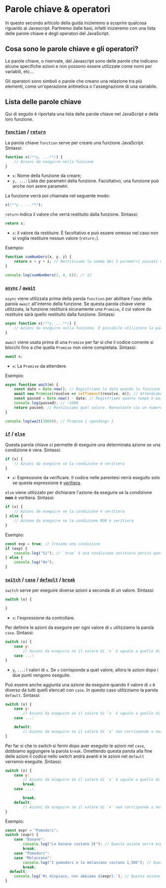 # Parole chiave & operatori

In questo secondo articolo della guida inizieremo a scoprire qualcosa riguardo al Javascript.
Partiremo dalle basi, infatti inizieremo con una lista delle parole chiave e degli operatori del JavaScript.

## Cosa sono le parole chiave e gli operatori?

Le parole chiave, o riservate, del Javascript sono delle parole che indicano alcune specifiche azioni e non possono essere utilizzate come nomi per variabili, etc...

Gli operatori sono simboli o parole che creano una relazione tra più elementi, come un'operazione aritmetica o l'assegnazione di una variabile.

## Lista delle parole chiave

Qui di seguito è riportata una lista delle parole chiave nel JavaScript e della loro funzione.

### [`function`](https://developer.mozilla.org/en-US/docs/Web/JavaScript/Reference/Statements/function) / [`return`](https://developer.mozilla.org/en-US/docs/Web/JavaScript/Reference/Statements/return)
La parola chiave `function` serve per creare una funzione JavaScript.
Sintassi:
```js
function x(/**y, ...**/) {
    // Azioni da eseguire nella funzione
}
```
- `x`: Nome della funzione da creare;
- `y, ...`: Lista dei parametri della funzione. Facoltativo, una funzione può anche non avere parametri.

La funzione verrà poi chiamata nel seguente modo:
```js
x(/**y , ...**/);
```

`return` indica il valore che verrà restituito dalla funzione.
Sintassi:
```js
return x;
```
- `x`: il valore da restituire. È facoltativo e può essere omesso nel caso non si voglia restituire nessun valore (`return;`).

Esempio:
```js
function sumNumbers(x, y, z) {
    return x + y + z; // Restituiamo la somma dei 3 parametri passati nella funzione
}

console.log(sumNumbers(2, 4, 6)); // 12
```

### [`async`](https://developer.mozilla.org/en-US/docs/Web/JavaScript/Reference/Statements/async_function) / [`await`](https://developer.mozilla.org/en-US/docs/Web/JavaScript/Reference/Operators/await)
`async` viene utilizzata prima della parola `function` per abilitare l'uso della parola `await` all'interno della funzione.
Se questa parola chiave viene utilizzata, la funzione restituirà sicuramente una `Promise`, il cui valore da restituire sarà quello restituito dalla funzione.
Sintassi:
```js
async function x(/**y, ...**/) {
    // Azioni da eseguire nella funzione. È possibile utilizzare la parola chiave `await`
}
```

`await` viene usata prima di una `Promise` per far sì che il codice corrente si blocchi fino a che quella `Promise` non viene completata.
Sintassi:
```js
await x;
```
- `x`: La `Promise` da attendere.

Esempio:
```js
async function wait(m) {
    const date = Date.now(); // Registriamo la data quando la funzione viene chiamata
    await new Promise(resolve => setTimeout(resolve, m)); // Attendiamo tanti millisecondi quanti ne sono stati passati come parametro `m` nella funzione
    const passed = Date.now() - date; // Registriamo quanto tempo è passato da quando la funzione è stata chiamata
    console.log(passed); // ~1000
    return passed; // Restituiamo quel valore. Nonostante sia un numero la funzione restituirà una `Promise` poiché abbiamo utilizzato la parola `async`
}

console.log(wait(1000)); // Promise { <pending> }
```

### [`if`](https://developer.mozilla.org/en-US/docs/Web/JavaScript/Reference/Statements/if...else) / [`else`](https://developer.mozilla.org/en-US/docs/Web/JavaScript/Reference/Statements/if...else)
Questa parola chiave ci permette di eseguire una determinata azione se una condizione è vera.
Sintassi:
```js
if (x) {
    // Azioni da eseguire se la condizione è veritiera
}
```
- `x`: Espressione da verificare. Il codice nelle parentesi verrà eseguito solo se questa espressione è [veritiera](https://developer.mozilla.org/en-US/docs/Glossary/Truthy).

`else` viene utilizzato per dichiarare l'azione da eseguire se la condizione **non** è veritiera.
Sintassi:
```js
if (x) {
    // Azioni da eseguire se la condizione è veritiera
} else {
    // Azione da eseguire se la condizione NON è veritiera
}
```

Esempio:
```js
const exp = true; // Creiamo una condizione
if (exp) {
    console.log("Sì"); // `true` è una condizione veritiera perciò questo codice verrà eseguito e il successivo verrà ignorato
} else {
    console.log("No");
}
```

### [`switch`](https://developer.mozilla.org/en-US/docs/Web/JavaScript/Reference/Statements/switch) / [`case`](https://developer.mozilla.org/en-US/docs/Web/JavaScript/Reference/Statements/switch) / [`default`](https://developer.mozilla.org/en-US/docs/Web/JavaScript/Reference/Statements/switch) /  [`break`](https://developer.mozilla.org/en-US/docs/Web/JavaScript/Reference/Statements/break)
`switch` serve per eseguire diverse azioni a seconda di un valore.
Sintassi:
```js
switch (x) {

}
```
- `x`: l'espressione da controllare.

Per definire le azioni da eseguire per ogni valore di `x` utilizziamo la parola `case`.
Sintassi:
```js
switch (x) {
    case y:
        // Azioni da eseguire se il valore di `x` è uguale a quello di `y`
    case ...:
}
```
- `y`, `...`: I valori di `x`. Se `x` corrisponde a quel valore, allora le azioni dopo i due punti vengono eseguite.

Può essere anche aggiunta una azione da eseguire quando il valore di `x` è diverso da tutti quelli elencati con `case`. In questo caso utilizziamo la parola `default`.
Sintassi:
```js
switch (x) {
    case y:
        // Azioni da eseguire se il valore di `x` è uguale a quello di `y`
    case ...:

    default:
        // Azioni da eseguire se il valore di `x` non corrisponde a nessuno di quelli elencati (`y`, `...`)
}
```

Per far sì che lo switch si fermi dopo aver eseguito le azioni nel `case`, dobbiamo aggiungere la parola `break`.
Omettendo questa parola alla fine delle azioni il codice nello switch andrà avanti e le azioni nel `default` verranno eseguite.
Sintassi:
```js
switch (x) {
    case y:
        // Azioni da eseguire se il valore di `x` è uguale a quello di `y`
        break;
    case ...:

        break;
    default:
        // Azioni da eseguire se il valore di `x` non corrisponde a nessuno di quelli elencati (`y`, `...`)
}
```

Esempio:
```js
const expr = "Pomodori";
switch (expr) {
    case "Banane":
        console.log("Le banane costano 2€"); // Questa azione verrà eseguita se `expr` è "Banane"
        break;
    case "Pomodori":
    case "Melanzane":
        console.log("I pomodori e le melanzane costano 1,50€"); // Questa azione verrà eseguita se `expr` è "Pomodori" o "Melanzane"
        break;
  default:
    console.log(`Mi dispiace, non abbiamo ${expr}.`); // Questa azione verrà eseguita se `expr` non è nessuno dei valori sopra indicati
}
```
